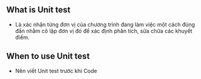 ## What is Unit test
- Là xác nhận từng đơn vị của chương trình đang làm việc một cách đúng đắn nhằm cô lập đơn vị đó để xác định phân tích, sửa chữa các khuyết điểm. 

## When to use Unit test
- Nên viết Unit test trước khi Code